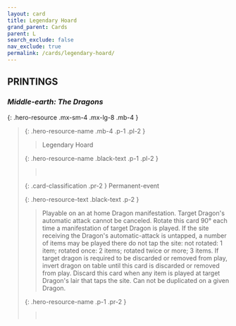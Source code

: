 ```yaml
---
layout: card
title: Legendary Hoard
grand_parent: Cards
parent: L
search_exclude: false
nav_exclude: true
permalink: /cards/legendary-hoard/
---
```


## PRINTINGS


### _Middle-earth: The Dragons_

{: .hero-resource .mx-sm-4 .mx-lg-8 .mb-4 }
> {: .hero-resource-name .mb-4 .p-1 .pl-2 }
> > <div class="card-mp"></div>
> > <div class="card-name">Legendary Hoard</div>
>
> {: .hero-resource-name .black-text .p-1 .pl-2 }
> > &nbsp;
>
> {: .card-classification .pr-2 }
> Permanent-event
>
> {: .hero-resource-text .black-text .p-2 }
> > Playable on an at home Dragon manifestation. Target Dragon's automatic attack cannot be canceled. Rotate this card 90° each time a manifestation of target Dragon is played. If the site receiving the Dragon's automatic-attack is untapped, a number of items may be played there do not tap the site: not rotated: 1 item; rotated once: 2 items; rotated twice or more; 3 items. If target dragon is required to be discarded or removed from play, invert dragon on table until this card is discarded or removed from play. Discard this card when any item is played at target Dragon's lair that taps the site. Can not be duplicated on a given Dragon. 
> 
> {: .hero-resource-name .p-1 .pr-2 }
> > <div class="card-shield"></div>
> > <div class="card-corruption">&nbsp;</div>

